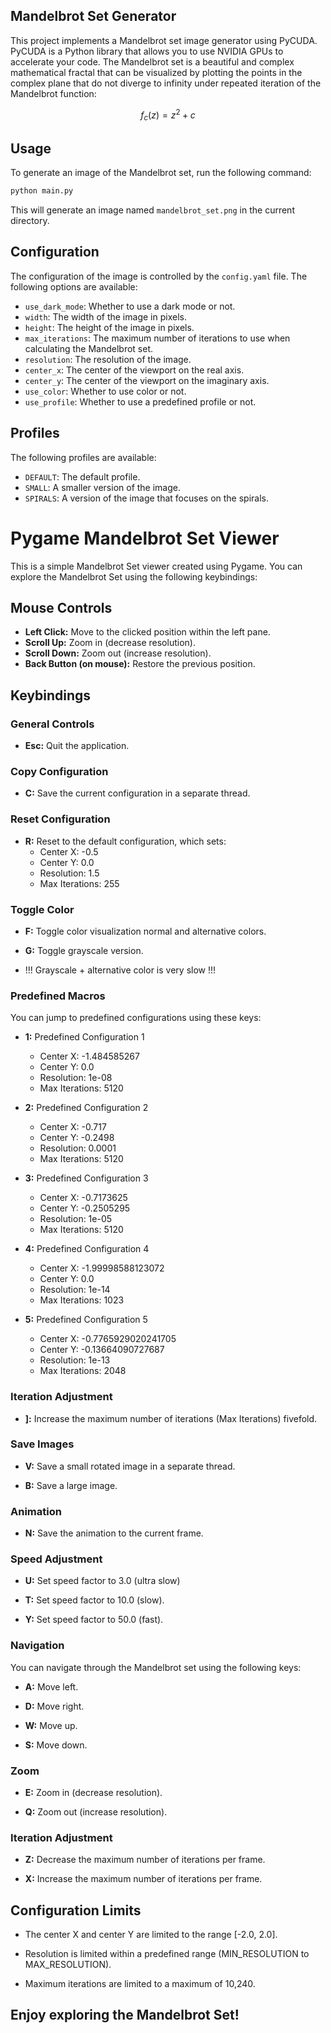 ## Mandelbrot Set Generator

This project implements a Mandelbrot set image generator using PyCUDA. PyCUDA is a Python library that allows you to use NVIDIA GPUs to accelerate your code. The Mandelbrot set is a beautiful and complex mathematical fractal that can be visualized by plotting the points in the complex plane that do not diverge to infinity under repeated iteration of the Mandelbrot function:

$$f_{c}(z)=z^{2}+c$$

## Usage

To generate an image of the Mandelbrot set, run the following command:

```bash
python main.py
```

This will generate an image named `mandelbrot_set.png` in the current directory.

## Configuration

The configuration of the image is controlled by the `config.yaml` file. The following options are available:

* `use_dark_mode`: Whether to use a dark mode or not.
* `width`: The width of the image in pixels.
* `height`: The height of the image in pixels.
* `max_iterations`: The maximum number of iterations to use when calculating the Mandelbrot set.
* `resolution`: The resolution of the image.
* `center_x`: The center of the viewport on the real axis.
* `center_y`: The center of the viewport on the imaginary axis.
* `use_color`: Whether to use color or not.
* `use_profile`: Whether to use a predefined profile or not.

## Profiles

The following profiles are available:

* `DEFAULT`: The default profile.
* `SMALL`: A smaller version of the image.
* `SPIRALS`: A version of the image that focuses on the spirals.

# Pygame Mandelbrot Set Viewer

This is a simple Mandelbrot Set viewer created using Pygame. You can explore the Mandelbrot Set using the following keybindings:

## Mouse Controls

- **Left Click:** Move to the clicked position within the left pane.
- **Scroll Up:** Zoom in (decrease resolution).
- **Scroll Down:** Zoom out (increase resolution).
- **Back Button (on mouse):** Restore the previous position.

## Keybindings

### General Controls

- **Esc:** Quit the application.

### Copy Configuration

- **C:** Save the current configuration in a separate thread.

### Reset Configuration

- **R:** Reset to the default configuration, which sets:
  - Center X: -0.5
  - Center Y: 0.0
  - Resolution: 1.5
  - Max Iterations: 255

### Toggle Color

- **F:** Toggle color visualization normal and alternative colors.

- **G:** Toggle grayscale version.

- !!! Grayscale + alternative color is very slow !!!

### Predefined Macros

You can jump to predefined configurations using these keys:

- **1:** Predefined Configuration 1
  - Center X: -1.484585267
  - Center Y: 0.0
  - Resolution: 1e-08
  - Max Iterations: 5120

- **2:** Predefined Configuration 2
  - Center X: -0.717
  - Center Y: -0.2498
  - Resolution: 0.0001
  - Max Iterations: 5120

- **3:** Predefined Configuration 3
  - Center X: -0.7173625
  - Center Y: -0.2505295
  - Resolution: 1e-05
  - Max Iterations: 5120

- **4:** Predefined Configuration 4
  - Center X: -1.99998588123072
  - Center Y: 0.0
  - Resolution: 1e-14
  - Max Iterations: 1023

- **5:** Predefined Configuration 5
  - Center X: -0.7765929020241705
  - Center Y: -0.13664090727687
  - Resolution: 1e-13
  - Max Iterations: 2048

### Iteration Adjustment

- **]:** Increase the maximum number of iterations (Max Iterations) fivefold.

### Save Images

- **V:** Save a small rotated image in a separate thread.

- **B:** Save a large image.

### Animation

- **N:** Save the animation to the current frame.

### Speed Adjustment

- **U:** Set speed factor to 3.0 (ultra slow)

- **T:** Set speed factor to 10.0 (slow).

- **Y:** Set speed factor to 50.0 (fast).

### Navigation

You can navigate through the Mandelbrot set using the following keys:

- **A:** Move left.

- **D:** Move right.

- **W:** Move up.

- **S:** Move down.

### Zoom

- **E:** Zoom in (decrease resolution).

- **Q:** Zoom out (increase resolution).

### Iteration Adjustment

- **Z:** Decrease the maximum number of iterations per frame.

- **X:** Increase the maximum number of iterations per frame.

## Configuration Limits

- The center X and center Y are limited to the range [-2.0, 2.0].

- Resolution is limited within a predefined range (MIN_RESOLUTION to MAX_RESOLUTION).

- Maximum iterations are limited to a maximum of 10,240.

## Enjoy exploring the Mandelbrot Set!